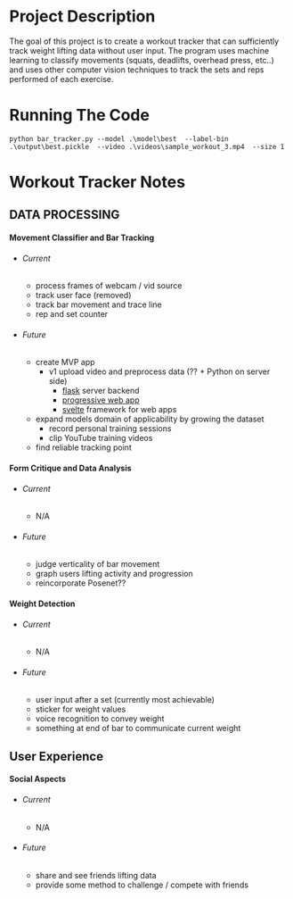 # **Project Description**
The goal of this project is to create a workout tracker that can sufficiently track weight lifting data without user input.
The program uses machine learning to classify movements (squats, deadlifts, overhead press, etc..) and uses other computer vision techniques to track the sets and reps performed of each exercise.

# **Running The Code**
`python bar_tracker.py --model .\model\best  --label-bin .\output\best.pickle  --video .\videos\sample_workout_3.mp4  --size 1`

# **Workout Tracker Notes**

## **DATA PROCESSING**

#### Movement Classifier and Bar Tracking

- ###### Current
  - process frames of webcam / vid source
  - track user face (removed)
  - track bar movement and trace line
  - rep and set counter

- ###### Future
  - create MVP app
    - v1 upload video and preprocess data (?? + Python on server side)
      - [flask](https://flask.palletsprojects.com/en/1.1.x/) server backend
      - [progressive web app](https://web.dev/progressive-web-apps/)
      - [svelte](https://svelte.dev/) framework for web apps
  - expand models domain of applicability by growing the dataset
    - record personal training sessions
    - clip YouTube training videos
  - find reliable tracking point

#### Form Critique and Data Analysis
- ###### Current
  - N/A
- ###### Future
  - judge verticality of bar movement
  - graph users lifting activity and progression
  - reincorporate Posenet??

#### Weight Detection
- ###### Current
  - N/A
- ###### Future
  - user input after a set (currently most achievable)
  - sticker for weight values
  - voice recognition to convey weight
  - something at end of bar to communicate current weight

## **User Experience**

#### Social Aspects
- ###### Current
  - N/A
- ###### Future
  - share and see friends lifting data
  - provide some method to challenge / compete with friends
